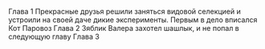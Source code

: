 Глава 1
Прекрасные друзья решили заняться видовой селекцией и устроили на своей даче дикие эксперименты. Первым в дело вписался Кот Паровоз
Глава 2
Зяблик Валера захотел шашлык, и не попал в следующую главу
Глава 3




